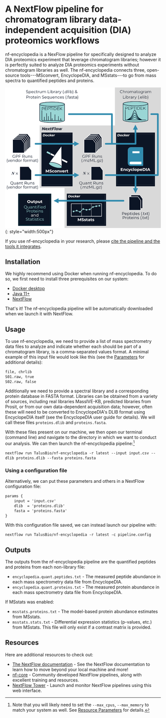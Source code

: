 # A NextFlow pipeline for chromatogram library data-independent acquisition (DIA) proteomics workflows

nf-encyclopedia is a NexFlow pipeline for specifically designed to analyze DIA proteomics experiment that leverage chromatogram libraries; however it is perfectly suited to analyze DIA proteomics experiments without chromatogram libraries as well. 
The nf-encyclopedia connects three, open-source tools---MSconvert, EncyclopeDIA, and MSstats---to go from mass spectra to quantified peptides and proteins. 

![An overview of the nf-encyclopedia pipeline](static/diagram.png){: style="width:500px"}

If you use nf-encyclopedia in your research, please [cite the pipeline and the tools it integrates](CITATION).

## Installation
We highly recommend using Docker when running nf-encyclopedia.
To do so, we first need to install three prerequisites on our system:

- [Docker desktop](https://www.docker.com/products/docker-desktop/)
- [Java 11+](https://www.java.com/en/)
- [NextFlow](https://www.nextflow.io/)

That's it! The nf-encyclopedia pipeline will be automatically downloaded when we launch it with NextFlow.

## Usage
To use nf-encyclopedia, we need to provide a list of mass spectrometry data files to analyze and indicate whether each should be part of a chromatogram library, is a comma-separated values format.
A minimal example of this input file would look like this (see the [Parameters](parameters) for additional details):
```title="input.csv"
file, chrlib
S01.raw, true
S02.raw, false
```

Additionally we need to provide a spectral library and a corresponding protein database in FASTA format. 
Libraries can be obtained from a variety of sources, including real libraries MassIVE-KB, predicted libraries from Prosit, or from our own data-dependent acquisition data; however, often these will need to be converted to EncyclopeDIA's DLIB format using EncyclopeDIA itself (see the EncyclopeDIA user guide for details). 
We will call these files `proteins.dlib` and `proteins.fasta`.

With these files present on our machine, we then open our terminal (command line) and navigate to the directory in which we want to conduct our analysis.
We can then launch the nf-encyclopedia pipeline:[^1]

[^1]: Note that you will likely need to set the `--max_cpus`, `--max_memory` to match your system as well. See [Resource Parameters](parameters/#resource-parameters) for details.


```
nextflow run TalusBio/nf-encyclopedia -r latest --input input.csv --dlib proteins.dlib --fasta proteins.fasta
```

### Using a configuration file
Alternatively, we can put these parameters and others in a NextFlow configuration file:
```title="pipeline.config"
params {
    input = 'input.csv'
    dlib  = 'proteins.dlib'
    fasta = 'proteins.fasta'
}
```

With this configuration file saved, we can instead launch our pipeline with:

```
nextflow run TalusBio/nf-encyclopedia -r latest -c pipeline.config
```

## Outputs
The outputs from the nf-encyclopedia pipeline are the quantified peptides and proteins from each non-library file:

- `encyclopedia.quant.peptides.txt` - The measured peptide abundance in each mass spectrometry data file from EncyclopeDIA.
- `encyclopedia.quant.proteins.txt` - The measured protein abundance in each mass spectrometry data file from EncyclopeDIA.

If MSstats was enabled:

- `msstats.proteins.txt` - The model-based protein abundance estimates from MSstats.
- `msstats.stats.txt` - Differential expression statistics (p-values, etc.) from MSstats. 
  This file will only exist if a contrast matrix is provided.

## Resources

Here are additional resources to check out:

- [The NextFlow documentation](https://www.nextflow.io/docs/latest/index.html) - See the NextFlow documentation to learn how to move beyond your local machine and more!
- [nf-core](https://nf-co.re/) - Community developed NextFlow pipelines, along with excellent training and resources.
- [NextFlow Tower](https://tower.nf/) - Launch and monitor NextFlow pipelines using this web interface.
